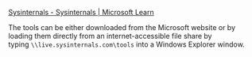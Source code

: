 
[Sysinternals - Sysinternals | Microsoft Learn](https://learn.microsoft.com/en-us/sysinternals/)

The tools can be either downloaded from the Microsoft website or by loading them directly from an internet-accessible file share by typing `\\live.sysinternals.com\tools` into a Windows Explorer window.